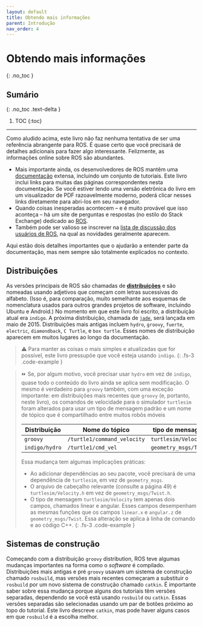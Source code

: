 ```yaml
---
layout: default
title: Obtendo mais informações
parent: Introdução
nav_order: 4
---
```


# Obtendo mais informações
{: .no_toc }


## Sumário
{: .no_toc .text-delta }

1. TOC
{:toc}
---
Como aludido acima, este livro não faz nenhuma tentativa de ser uma referência abrangente para ROS. É quase certo que você precisará de detalhes adicionais para fazer algo interessante. Felizmente, as informações online sobre ROS são abundantes.

- Mais importante ainda, os desenvolvedores de ROS mantêm uma [documentação](http://wiki.ros.org/) extensa, incluindo um conjunto de tutoriais. Este livro inclui links para muitas das páginas correspondentes nesta documentação. Se você estiver lendo uma versão eletrônica do livro em um visualizador de PDF razoavelmente moderno, poderá clicar nesses links diretamente para abri-los em seu navegador.
- Quando coisas inesperadas acontecem – e é muito provável que isso aconteça – há um site de perguntas e respostas (no estilo do Stack Exchange) dedicado ao [ROS](http://answers.ros.org/).
- Também pode ser valioso se inscrever na [lista de discussão dos usuários de ROS](http://lists.ros.org/mailman/listinfo/ros-users), na qual as novidades geralmente aparecem.

Aqui estão dois detalhes importantes que o ajudarão a entender parte da documentação, mas nem sempre são totalmente explicados no contexto.

## Distribuições

As versões principais de ROS são chamadas de [**distribuições**](http://wiki.ros.org/Distributions) e são nomeadas usando adjetivos que começam com letras sucessivas do alfabeto. (Isso é, para comparação, muito semelhante aos esquemas de nomenclatura usados para outros grandes projetos de software, incluindo Ubuntu e Android.) No momento em que este livro foi escrito, a distribuição atual era `indigo`. A próxima distribuição, chamada de [`jade`](http://wiki.ros.org/jade), será lançada em maio de 2015. Distribuições mais antigas incluem `hydro`, `groovy`, `fuerte`, `electric`, `diamondback`, `C Turtle`, e `box turtle`. Esses nomes de distribuição aparecem em muitos lugares ao longo da documentação.

> ⚠️ Para manter as coisas o mais simples e atualizadas que for possível, este livro pressupõe que você esteja usando `indigo`.
{: .fs-3 .code-example }

> ⏩  Se, por algum motivo, você precisar usar `hydro` em vez de `indigo`, quase todo o conteúdo do livro ainda se aplica sem modificação. O mesmo é verdadeiro para `groovy` também, com uma exceção importante: em distribuições mais recentes que `groovy` (e, portanto, neste livro), os comandos de velocidade para o simulador `turtlesim` foram alterados para usar um tipo de mensagem padrão e um nome de tópico que é compartilhado entre muitos robôs móveis
>
> | Distribuição  | Nome do tópico    | tipo de mensagem  |
> | ------------- | ----------------- | ----------------- |
> | `groovy` | `/turtle1/command_velocity`  | `turtlesim/Velocity` |
> | `indigo/hydro`  | `/turtle1/cmd_vel` | `geometry_msgs/Twist`  |
>
> Essa mudança tem algumas implicações práticas:
> - Ao adicionar dependências ao seu pacote, você precisará de uma dependência de `turtlesim`, em vez de `geometry_msgs`.
> - O arquivo de cabeçalho relevante (consulte a página 49) é `turtlesim/Velocity.h`  em vez de `geometry_msgs/Twist.h`.
> - O tipo de mensagem `turtlesim/Velocity` tem apenas dois campos, chamados linear e angular. Esses campos desempenham as mesmas funções que os campos `linear.x` e `angular.z` de `geometry_msgs/Twist`. Essa alteração se aplica à linha de comando e ao código C++.
{: .fs-3 .code-example }

## Sistemas de construção 

Começando com a distribuição `groovy` distribution, ROS teve algumas mudanças importantes na forma como o _software_ é compilado. Distribuições mais antigas e pré `groovy`  usavam um sistema de construção chamado `rosbuild`,  mas versões mais recentes começaram a substituir o `rosbuild` por um novo sistema de construção chamado `catkin`. É importante saber sobre essa mudança porque alguns dos tutoriais têm versões separadas, dependendo se você está usando `rosbuild` ou `catkin`. Essas versões separadas são selecionadas usando um par de botões próximo ao topo do tutorial. Este livro descreve `catkin`, mas pode haver alguns casos em que `rosbuild` é a escolha melhor.

